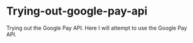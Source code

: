 # Trying-out-google-pay-api
Trying out the Google Pay API.
Here I will attempt to use the Google Pay API.
